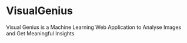 # VisualGenius
Visual Genius is a Machine Learning Web Application to Analyse Images and Get Meaningful Insights 
